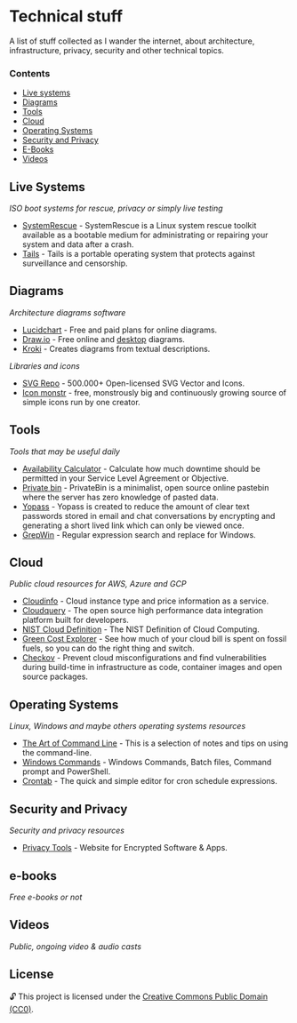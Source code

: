 # Technical stuff

A list of stuff collected as I wander the internet, about architecture, infrastructure, privacy, security and other technical topics.

### Contents

- [Live systems](#live-systems)
- [Diagrams](#diagrams)
- [Tools](#tools)
- [Cloud](#cloud)
- [Operating Systems](#operating-systems)
- [Security and Privacy](#security-and-privacy)
- [E-Books](#e-books)
- [Videos](#videos)

## Live Systems

*ISO boot systems for rescue, privacy or simply live testing*

- [SystemRescue](https://www.system-rescue.org/) - SystemRescue is a Linux system rescue toolkit available as a bootable medium for administrating or repairing your system and data after a crash.
- [Tails](https://tails.net/) - Tails is a portable operating system that protects against surveillance and censorship.

## Diagrams

*Architecture diagrams software*

- [Lucidchart](https://www.lucidchart.com) - Free and paid plans for online diagrams.
- [Draw.io](https://github.com/jgraph/drawio) - Free online and [desktop](https://github.com/jgraph/drawio-desktop) diagrams.
- [Kroki](https://github.com/yuzutech/kroki) - Creates diagrams from textual descriptions.

*Libraries and icons*

- [SVG Repo](https://www.svgrepo.com/) - 500.000+ Open-licensed SVG Vector and Icons.
- [Icon monstr](https://iconmonstr.com/) - free, monstrously big and continuously growing source of simple icons run by one creator.

## Tools

*Tools that may be useful daily*

- [Availability Calculator](https://availability.sre.xyz/) - Calculate how much downtime should be permitted in your Service Level Agreement or Objective.
- [Private bin](https://privatebin.net/) - PrivateBin is a minimalist, open source online pastebin where the server has zero knowledge of pasted data.
- [Yopass](https://yopass.se/) - Yopass is created to reduce the amount of clear text passwords stored in email and chat conversations by encrypting and generating a short lived link which can only be viewed once.
- [GrepWin](https://github.com/stefankueng/grepWin) - Regular expression search and replace for Windows.

## Cloud

*Public cloud resources for AWS, Azure and GCP*

- [Cloudinfo](https://github.com/banzaicloud/cloudinfo) - Cloud instance type and price information as a service.
- [Cloudquery](https://github.com/cloudquery/cloudquery) - The open source high performance data integration platform built for developers.
- [NIST Cloud Definition](https://csrc.nist.gov/pubs/sp/800/145/final) - The NIST Definition of Cloud Computing.
- [Green Cost Explorer](https://github.com/thegreenwebfoundation/green-cost-explorer) - See how much of your cloud bill is spent on fossil fuels, so you can do the right thing and switch. 
- [Checkov](https://github.com/bridgecrewio/checkov) - Prevent cloud misconfigurations and find vulnerabilities during build-time in infrastructure as code, container images and open source packages. 

## Operating Systems

*Linux, Windows and maybe others operating systems resources*

- [The Art of Command Line](https://github.com/jlevy/the-art-of-command-line) - This is a selection of notes and tips on using the command-line.
- [Windows Commands](https://www.windows-commandline.com/) - Windows Commands, Batch files, Command prompt and PowerShell.
- [Crontab](https://crontab.guru/) - The quick and simple editor for cron schedule expressions.


## Security and Privacy

*Security and privacy resources*

- [Privacy Tools](https://www.privacytools.io/) - Website for Encrypted Software & Apps.


## e-books

*Free e-books or not*


## Videos

*Public, ongoing video & audio casts*


## License

🔓 This project is licensed under the [Creative Commons Public Domain (CC0)](LICENSE).
